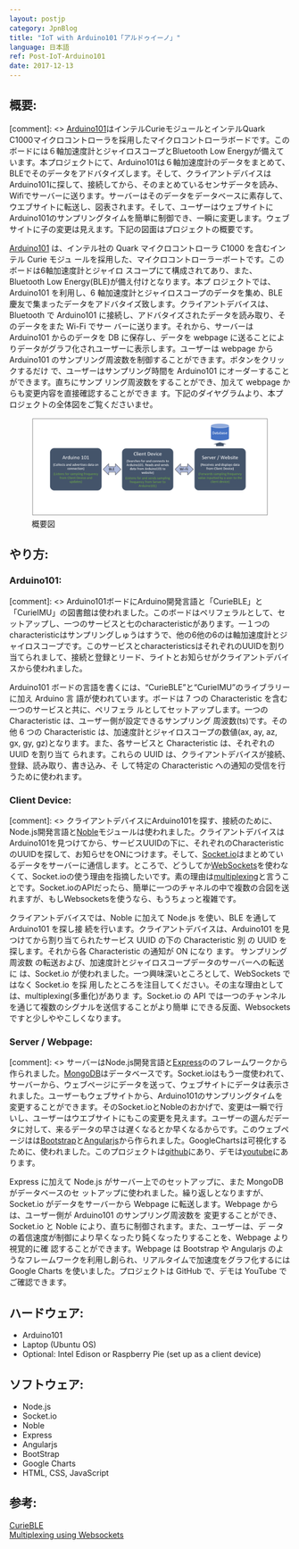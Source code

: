 ```yaml
---
layout: postjp
category: JpnBlog
title: "IoT with Arduino101「アルドゥイーノ」"
language: 日本語
ref: Post-IoT-Arduino101
date: 2017-12-13
---
```


## 概要:
[comment]: <> [Arduino101](https://store.arduino.cc/usa/arduino-101)はインテルCurieモジュールとインテルQuark C1000マイクロコントローラを採用したマイクロコントローラボードです。このボードには６軸加速度計とジャイロスコープとBluetooth Low Energyが備えています。本プロジェクトにて、Arduino101は６軸加速度計のデータをまとめて、BLEでそのデータをアドバタイズします。そして、クライアントデバイスはArduino101に探して、接続してから、そのまとめているセンサデータを読み、Wifiでサーバーに送ります。サーバーはそのデータをデータベースに素存して、ウエブサイトに転送し、図表されます。そして、ユーザーはウェブサイトにArduino101のサンプリングタイムを簡単に制御でき、一瞬に変更します。ウェブサイトに子の変更は見えます。下記の図面はプロジェクトの概要です。

[Arduino101](https://store.arduino.cc/usa/arduino-101) は、インテル社の Quark マイクロコントローラ C1000 を含むインテル Curie モジュ
ールを採用した、マイクロコントローラーボートです。このボードは6軸加速度計とジャイロ
スコープにて構成されてあり、また、Bluetooth Low Energy(BLE)が備え付けとなります。本プ
ロジェクトでは、Arduino101 を利用し、6 軸加速度計とジャイロスコープのデータを集め、BLE
慶友で集まったデータをアドバタイズ致します。クライアントデバイスは、Bluetooth で
Arduino101 に接続し、アドバタイズされたデータを読み取り、そのデータをまた Wi-Fi でサー
バーに送ります。それから、サーバーは Arduino101 からのデータを DB に保存し、データを
webpage に送ることによりデータがグラフ化されユーザーに表示します。ユーザーは webpage
から Arduino101 のサンプリング周波数を制御することができます。ボタンをクリックするだけ
で、ユーザーはサンプリング時間を Arduino101 にオーダーすることができます。直ちにサンプ
リング周波数をすることができ、加えて webpage からも変更内容を直接確認することができま
す。下記のダイヤグラムより、本プロジェクトの全体図をご覧くださいませ。


<div class="mb-3">
<figure>
  <img class="mx-auto d-block mb-3" style="width: 800px;" src="/assets/img/projects/arduino101/arduino101_diagram_db.png" alt="a101_diagram">
  <figcaption class="figure-caption text-center">概要図</figcaption>
</figure>
</div>

## やり方:
### Arduino101:
[comment]: <> Arduino101ボードにArduino開発言語と「CurieBLE」と「CurieIMU」の図書館は使われました。このボードはペリフェラルとして、セットアップし、一つのサービスと七のcharacteristicがあります。一１つのcharacteristicはサンプリングしゅうはすうで、他の6他の6のは軸加速度計とジャイロスコープです。このサービスとcharacteristicsはそれぞれのUUIDを割り当てられまして、接続と登録とリード、ライトとお知らせがクライアントデバイスから使われました。

Arduino101 ボードの言語を書くには、“CurieBLE”と“CurieIMU”のライブラリーに加え Arduino 言
語が使われています。ボードは 7 つの Characteristic を含む一つのサービスと共に、ペリフェラ
ルとしてセットアップします。一つの Characteristic は、ユーザー側が設定できるサンプリング
周波数(ts)です。その他 6 つの Characteristic は、加速度計とジャイロスコープの数値(ax, ay,
az, gx, gy, gz)となります。また、各サービスと Characteristic は、それぞれの UUID を割り当て
られます。これらの UUID は、クライアントデバイスが接続、登録、読み取り、書き込み、そ
して特定の Characteristic への通知の受信を行うために使われます。

### Client Device:
[comment]: <> クライアントデバイスにArduino101を探す、接続のために、Node.js開発言語と[Noble](https://github.com/sandeepmistry/noble)モジュールは使われました。クライアントデバイスはArduino101を見つけてから、サービスUUIDの下に、それぞれのCharacteristicのUUIDを探して、お知らせをONにつけます。そして、[Socket.io](https://socket.io/)はまとめているデータをサーバーに通信します。ところで、どうしてか[WebSockets](https://github.com/websockets/ws)を使わなくて、Socket.ioの使う理由を指摘したいです。素の理由は[multiplexing](https://en.wikipedia.org/wiki/Multiplexing)と言うことです。Socket.ioのAPIだったら、簡単に一つのチャネルの中で複数の合図を送れますが、もしWebsocketsを使うなら、もうちょっと複雑です。

クライアントデバイスでは、Noble に加えて Node.js を使い、BLE を通して Arduino101 を探し接
続を行います。クライアントデバイスは、Arduino101 を見つけてから割り当てられたサービス
UUID の下の Characteristic 別 の UUID を探します。それから各 Characteristic の通知が ON になり
ます。
サンプリング周波数 の転送および、加速度計とジャイロスコープデータのサーバーへの転送に
は、Socket.io が使われました。一つ興味深いところとして、WebSockets ではなく Socket.io を採
用したところを注目してください。その主な理由としては、multiplexing(多重化)がありま
す。Socket.io の API では一つのチャンネルを通じて複数のシグナルを送信することがより簡単
にできる反面、Websockets ですと少しややこしくなります。

### Server / Webpage:
[comment]: <> サーバーはNode.js開発言語と[Express](https://expressjs.com/)ののフレームワークから作られました。[MongoDB](https://www.mongodb.com/)はデータベースです。Socket.ioはもう一度使われて、サーバーから、ウェブページにデータを送って、ウェブサイトにデータは表示されました。ユーザーもウェブサイトから、Arduino101のサンプリングタイムを変更することができます。そのSocket.ioとNobleのおかげで、変更は一瞬で行いし、ユーザーはウエブサイトにもこの変更を見えます。ユーザーの選んだデータに対して、来るデータの早さは遅くなるとか早くなるからです。このウェブページはは[Bootstrap](https://getbootstrap.com/)と[Angularjs](https://angularjs.org/)から作られました。GoogleChartsは可視化するために、使われました。このプロジェクトは[github](https://github.com/JLSeto/Arduino101)にあり、デモは[youtube](https://www.youtube.com/watch?v=x961tXPIoRY&feature=youtu.be)にあります。

Express に加えて Node.js がサーバー上でのセットアップに、また MongoDB がデータベースのセ
ットアップに使われました。繰り返しとなりますが、Socket.io がデータをサーバーから
Webpage に転送します。Webpage からは、ユーザー側が Arduino101 のサンプリング周波数を
変更することができ、Socket.io と Noble により、直ちに制御されます。また、ユーザーは、デ
ータの着信速度が制御により早くなったり鈍くなったりすることを、Webpage より視覚的に確
認することができます。Webpage は Bootstrap や Angularjs のようなフレームワークを利用し創られ、リアルタイムで加速度をグラフ化するには Google Charts を使いました。プロジェクトは
GitHub で、デモは YouTube でご確認できます。

## ハードウェア:
- Arduino101
- Laptop (Ubuntu OS)
- Optional: Intel Edison or Raspberry Pie (set up as a client device)

## ソフトウェア:
- Node.js
- Socket.io
- Noble
- Express
- Angularjs
- BootStrap
- Google Charts
- HTML, CSS, JavaScript

## 参考:
[CurieBLE](https://www.arduino.cc/en/Reference/CurieBLE)<br>
[Multiplexing using Websockets](https://www.rabbitmq.com/blog/2012/02/23/how-to-compose-apps-using-websockets/)<br>
